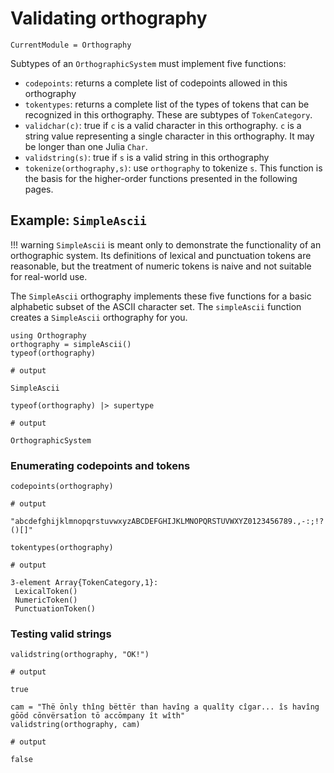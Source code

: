 # Validating orthography

```@meta
CurrentModule = Orthography

```

Subtypes of an `OrthographicSystem` must implement five functions:

- `codepoints`: returns a complete list of codepoints allowed in this orthography
- `tokentypes`: returns a complete list of the types of tokens that can be recognized in this orthography.  These are subtypes of `TokenCategory`.
- `validchar(c)`: true if `c` is a valid character in this orthography.  `c` is a string value representing a single character in this orthography. It may be longer than one Julia `Char`.
- `validstring(s)`: true if `s` is a valid string in this orthography
- `tokenize(orthography,s)`: use `orthography` to tokenize `s`.  This function is the basis for the higher-order functions presented in the following pages.


## Example: `SimpleAscii`



!!! warning
    `SimpleAscii` is meant only to demonstrate the functionality of an orthographic system.  Its definitions of lexical and punctuation tokens are reasonable, but the treatment of
    numeric tokens is naive and not suitable for real-world use.

The `SimpleAscii` orthography implements these five functions for a basic alphabetic subset of the ASCII character set. The `simpleAscii` function creates a `SimpleAscii` orthography for you.


```jldoctest simpleseries
using Orthography
orthography = simpleAscii()
typeof(orthography)

# output

SimpleAscii
```
```jldoctest simpleseries
typeof(orthography) |> supertype

# output

OrthographicSystem
```


### Enumerating codepoints and tokens


```jldoctest simpleseries
codepoints(orthography)

# output

"abcdefghijklmnopqrstuvwxyzABCDEFGHIJKLMNOPQRSTUVWXYZ0123456789.,-:;!?'\"()[]"
```



```
tokentypes(orthography)

# output

3-element Array{TokenCategory,1}:
 LexicalToken()
 NumericToken()
 PunctuationToken()
```

### Testing valid strings

```jldoctest simpleseries
validstring(orthography, "OK!")

# output

true
```

```jldoctest simpleseries
cam = "Thë ōnly thîng bëttër than havîng a qualîty cîgar... îs havîng gōōd cōnvërsatîon tō accōmpany ît wîth"
validstring(orthography, cam)

# output

false
```
